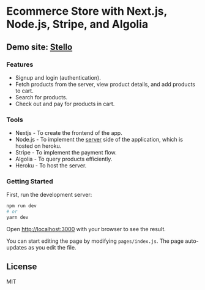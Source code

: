 # Ecommerce Store with Next.js, Node.js, Stripe, and Algolia

## Demo site: [Stello](https://stello-topaz.vercel.app/)

### Features

- Signup and login (authentication).
- Fetch products from the server, view product details, and add products to cart.
- Search for products.
- Check out and pay for products in cart.

### Tools

- Nextjs - To create the frontend of the app.
- Node.js - To implement the [server](https://github.com/hurshore/stello-server) side of the application, which is hosted on heroku.
- Stripe - To implement the payment flow.
- Algolia - To query products efficiently.
- Heroku - To host the server.

### Getting Started

First, run the development server:

```bash
npm run dev
# or
yarn dev
```

Open [http://localhost:3000](http://localhost:3000) with your browser to see the result.

You can start editing the page by modifying `pages/index.js`. The page auto-updates as you edit the file.

## License

MIT

